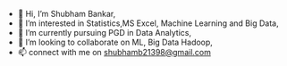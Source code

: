 - 👋 Hi, I’m Shubham Bankar,
- 👀 I’m interested in Statistics,MS Excel, Machine Learning and Big Data,
- 🌱 I’m currently pursuing PGD in Data Analytics,
- 💞️ I’m looking to collaborate on ML, Big Data Hadoop,
- 📫 connect with me on shubhamb21398@gmail.com

<!---
ShubhamB21398/ShubhamB21398 is a ✨ special ✨ repository because its `README.md` (this file) appears on your GitHub profile.
You can click the Preview link to take a look at your changes.
--->
